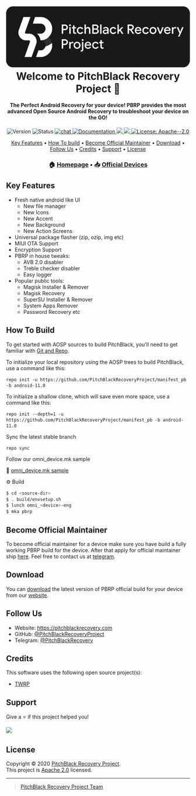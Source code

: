 
<h1 align="center">
  <br>
  <a href="https://pitchblackrecovery.com"><img src="https://raw.githubusercontent.com/shovon668/xda-template/r3/pbrp3-banner-xda.png" alt="Welcome to PitchBlack Recovery Project 👋" width="600"></a>
  <br>
 Welcome to PitchBlack Recovery Project 👋
  <br>
</h1>

<h4 align="center">The Perfect Android Recovery for your device! PBRP provides the most advanced Open Source Android Recovery to troubleshoot your device on the GO!</h4>


<p align="center">
<a>
  <img alt="Version" src="https://img.shields.io/badge/version-3.1.0-blue.svg?cacheSeconds=2592000" />
  </a>

<a>
  <img alt="Status" src="https://img.shields.io/badge/status-stable-deepgreen.svg" />
  </a>

  <a href="https://t.me/pbrpcom" target="_blank">
    <img alt="chat" src="https://img.shields.io/badge/chat-on--telegram-lightblue.svg" />
  </a>

  <a href="https://pitchblackrecovery.com/docs" target="_blank">
    <img alt="Documentation" src="https://img.shields.io/badge/documentation-yes-brightgreen.svg" />
  </a>

  <a href="https://www.patreon.com/pitchblackrecovery">
    <img src="https://img.shields.io/badge/$-donate-orange.svg?maxAge=2592000&amp;style=flat">
  </a>

  <a href="https://saythanks.io/to/pitchblackrecovery%40gmail.com">
      <img src="https://img.shields.io/badge/SayThanks.io-%E2%98%BC-1EAEDB.svg">
  </a>
  <a href="https://github.com/PitchBlackRecoveryProject/android_bootable_recovery/blob/android-9.0/LICENSE" target="_blank">
    <img alt="License: Apache--2.0" src="https://img.shields.io/badge/License-Apache--2.0-yellow.svg" />
  </a>
</p>

<p align="center">
  <a href="#key-features">Key Features</a> •
  <a href="#how-to-build">How To build</a> •
  <a href="#become-official-maintainer">Become Official Maintainer</a> •
  <a href="#download">Download</a> •
  <a href="#follow-us">Follow Us</a> •
  <a href="#credits">Credits</a> •
  <a href="#support">Support</a> •
  <a href="#license">License</a>
</p>

<h3 align="center">
  🏠 <a href="https://pitchblackrecovery.com/">Homepage</a> •
  📥 <a href="https://pitchblackrecovery.com/devices">Official Devices</a>
</h3>

## Key Features

* Fresh native android like UI
  - New file manager
  - New Icons
  - New Accent
  - New Background
  - New Action Screens
* Universal package flasher (zip, ozip, img etc)
* MIUI OTA Support
* Encryption Support
* PBRP in house tweaks:
  - AVB 2.0 disabler
  - Treble checker disabler
  - Easy logger
* Popular public tools:
  - Magisk Installer & Remover
  - Magisk Recovery
  - SuperSU Installer & Remover
  - System Apps Remover
  - Password Recovery etc

## How To Build
To get started with AOSP sources to build PitchBlack, you'll need to get familiar
with [Git and Repo](https://source.android.com/source/using-repo.html).

To initialize your local repository using the AOSP trees to build PitchBlack, use a command like this:
```
repo init -u https://github.com/PitchBlackRecoveryProject/manifest_pb -b android-11.0
```
To initialize a shallow clone, which will save even more space, use a command like this:
```
repo init --depth=1 -u https://github.com/PitchBlackRecoveryProject/manifest_pb -b android-11.0
```
Sync the latest stable branch
```
repo sync
```

Follow our omni_device.mk sample

📱 <a href="omni_device.mk.sample.md" target = "_blank">omni_device.mk sample</a>

⚙️ Build

```bash
$ cd <source-dir>
$ . build/envsetup.sh
$ lunch omni_<device>-eng
$ mka pbrp
````

## Become Official Maintainer

To become official maintainer for a device make sure you have build a fully working PBRP build for the device. After that apply for official maintainer ship [here](https://pitchblackrecovery.com/docs/device-maintainership-form/). Feel free to contact us at [telegram](https://t.me/pbrpcom).

## Download

You can [download](https://pitchblackrecovery.com/devices) the latest version of PBRP official build for your device from our [website](https://pitchblackrecovery.com/devices).

## Follow Us

* Website: https://pitchblackrecovery.com
* GitHub: [@PitchBlackRecoveryProject](https://github.com/PitchBlackRecoveryProject)
* Telegram: [@PitchBlackRecovery](https://t.me/pitchblackrecovery)


## Credits

This software uses the following open source project(s):

* [TWRP](https://github.com/minimal-manifest-twrp)


## Support

Give a ⭐️ if this project helped you!

<a href="https://www.patreon.com/pitchblackrecovery">
  <img src="https://c5.patreon.com/external/logo/become_a_patron_button@2x.png" width="160">
</a>

## License

Copyright © 2020 [PitchBlack Recovery Project](https://github.com/PitchBlackRecoveryProject).<br />
This project is [Apache 2.0](https://github.com/PitchBlackRecoveryProject/android_bootable_recovery/blob/android-9.0/LICENSE) licensed.

***
> [PitchBlack Recovery Project Team](https://pitchblackrecovery.com/#team)

